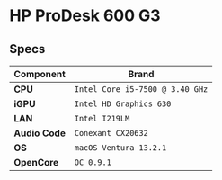 # HP ProDesk 600 G3
## Specs

| Component      | Brand                                     |
|----------------|-------------------------------------------|
| **CPU**        | `Intel Core i5-7500 @ 3.40 GHz`           |
| **iGPU**       | `Intel HD Graphics 630`                   |
| **LAN**        | `Intel I219LM`                            |
| **Audio Code** | `Conexant CX20632`                        |
| **OS**         | `macOS Ventura 13.2.1`                    |
| **OpenCore**   | `OC 0.9.1`                                |
